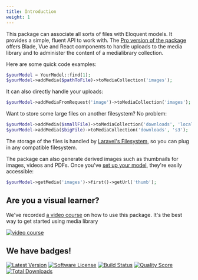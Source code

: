 ```yaml
---
title: Introduction
weight: 1
---
```


This package can associate all sorts of files with Eloquent models. It provides a simple, fluent API to work with. The [Pro version of the package](https://medialibrary.pro) offers Blade, Vue and React components to handle uploads to the media library and to administer the content of a medialibrary collection.

Here are some quick code examples:

```php
$yourModel = YourModel::find(1);
$yourModel->addMedia($pathToFile)->toMediaCollection('images');
```

It can also directly handle your uploads:

```php
$yourModel->addMediaFromRequest('image')->toMediaCollection('images');
```

Want to store some large files on another filesystem? No problem:

```php
$yourModel->addMedia($smallFile)->toMediaCollection('downloads', 'local');
$yourModel->addMedia($bigFile)->toMediaCollection('downloads', 's3');
```

The storage of the files is handled by [Laravel's Filesystem](http://laravel.com/docs/5.6/filesystem), so you can plug in any compatible filesystem.

The package can also generate derived images such as thumbnails for images, videos and PDFs. Once you've [set up your model](/laravel-medialibrary/v10/basic-usage/preparing-your-model), they're easily accessible:

```php
$yourModel->getMedia('images')->first()->getUrl('thumb');
```

## Are you a visual learner?

We've recorded [a video course](https://spatie.be/videos/discovering-laravel-media-library) on how to use this package. It's the best way to get started using media library

[![video course](/docs/laravel-medialibrary/v10/images/video-course.jpg)](https://spatie.be/videos/discovering-laravel-media-library/introducing-laravel-media-library)

## We have badges!

<section class="article_badges">
    <a href="https://github.com/spatie/laravel-medialibrary/releases"><img src="https://img.shields.io/github/release/spatie/laravel-medialibrary.svg?style=flat-square" alt="Latest Version"></a>
    <a href="https://github.com/spatie/laravel-medialibrary/blob/master/LICENSE.md"><img src="https://img.shields.io/badge/license-MIT-brightgreen.svg?style=flat-square" alt="Software License"></a>
    <a href="https://travis-ci.org/spatie/laravel-medialibrary"><img src="https://img.shields.io/travis/spatie/laravel-medialibrary/master.svg?style=flat-square" alt="Build Status"></a>
    <a href="https://scrutinizer-ci.com/g/spatie/laravel-medialibrary"><img src="https://img.shields.io/scrutinizer/g/spatie/laravel-medialibrary.svg?style=flat-square" alt="Quality Score"></a>
    <a href="https://packagist.org/packages/spatie/laravel-medialibrary"><img src="https://img.shields.io/packagist/dt/spatie/laravel-medialibrary.svg?style=flat-square" alt="Total Downloads"></a>
</section>
